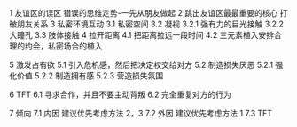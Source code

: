 1 友谊区的误区 错误的思维定势-一先从朋友做起
2 跳出友谊区最最重要的核心 打破朋友关系
3 私密环境互动
3.1 私密空间
3.2 凝视
3.2.1 强有力的目光接触
3.2.2 大瞳孔
3.3 肢体接触
4 拉开距离
4.1 把距离拉远一段时间 4.2 三元素植入安排合理的约会，私密场合的植入

5 激发占有欲
5.1 引入危机感，然后把决定权交给对方
5.2 制造损失厌恶
5.2.1 强化价值 5.2.2 制造拥有感 5.2.3 营造损失氛围

6 TFT
6.1 寻求合作，并且不要主动背叛 6.2 完全重复对方的行为

7 倾向
7.1 内因 建议优先考虑方法 2，3
7.2 外因 建议优先考虑方法 1
7.3 TFT
